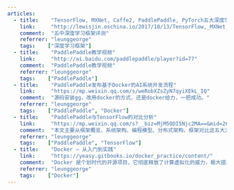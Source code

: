 ```yaml
---
articles:
  - title:    "TensorFlow, MXNet, Caffe2, PaddlePaddle, PyTorch五大深度学习框架【评测】"
    link:     "http://lewisjin.oschina.io/2017/10/13/TensorFlow,_MXNet,_Caffe2,_PaddlePaddle,_PyTorch%E4%BA%94%E5%A4%A7%E6%B7%B1%E5%BA%A6%E5%AD%A6%E4%B9%A0%E6%A1%86%E6%9E%B62017-10%E6%9C%80%E6%96%B0%E8%AF%84%E6%B5%8B/"
    comment:  "五中深度学习框架评测"
    referrer: "leunggeorge"
    tags:    ["深度学习框架"]
  - title:    "PaddlePaddle教学视频"
    link:     "http://ai.baidu.com/paddlepaddle/player?id=77"
    comment:  "PaddlePaddle教学视频"
    referrer: "leunggeorge"
    tags:    ["PaddlePaddle"]
  - title:    "PaddlePaddle发布基于Docker的AI系统开发流程"
    link:     "https://mp.weixin.qq.com/s/weRobXZsZyN7qyiXEkL_IQ"
    comment:  "源码安装gg，改用docker的方式，还是docker给力，一把成功。"
    referrer: "leunggeorge"
    tags:    ["PaddlePaddle", "Docker"]
  - title:    "PaddlePaddle与TensorFlow的对比分析"
    link:     "https://mp.weixin.qq.com/s?__biz=MjM5ODI5Njc2MA==&mid=2655814614&idx=2&sn=7388d62e3915ab57bb5b3ed03adb9a65&chksm=bd74ce018a034717395fa2e6f9ebff9d2ba2bf424a968eb78f59e7491248a0055ac64480de4d&mpshare=1&scene=23&srcid=0208IoHQLNb6IXizIyQoMhZr#%23"
    comment:  "本文主要从框架概览、系统架构、编程模型、分布式架构、框架对比这五大方面比较 TensorFlow 和 PaddlePaddle 框架。"
    referrer: "leunggeorge"
    tags:    ["PaddlePaddle", "TensorFlow"]
  - title:    "Docker — 从入门到实践"
    link:     "https://yeasy.gitbooks.io/docker_practice/content/"
    comment:  "Docker 是个划时代的开源项目，它彻底释放了计算虚拟化的威力，极大提高了应用的维护效率，降低了云计算应用开发的成本！使用 Docker，可以让应用的部署、测试和分发都变得前所未有的高效和轻松！"
    referrer: "leunggeorge"
    tags:    ["Docker"]
---
```

